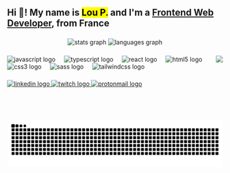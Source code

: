 <h2 align="left">Hi 👋! My name is <mark>Lou P.</mark> and I'm a <u>Frontend Web Developer</u>, from <strong>France</strong></h2>

###

<div align="center">
  <img src="https://github-readme-stats.vercel.app/api?username=loumorganrene&hide_title=false&hide_rank=true&show_icons=true&include_all_commits=false&count_private=true&disable_animations=false&theme=tokyonight&locale=en&hide_border=false" height="150" alt="stats graph"  />
  <img src="https://github-readme-stats.vercel.app/api/top-langs?username=loumorganrene&locale=en&hide_title=false&layout=compact&card_width=320&langs_count=5&theme=tokyonight&hide_border=false" height="150" alt="languages graph"  />
</div>

###

<img align="right" height="150" src="https://dam.malt.com/6f667ce9-7d08-4f64-baa3-bc36580120fa?gravity=face&func=face&face_margin=70&w=440&h=440&force_format=webp"  />

###

<div align="left">
  <img src="https://cdn.jsdelivr.net/gh/devicons/devicon/icons/javascript/javascript-original.svg" height="30" alt="javascript logo"  />
  <img width="12" />
  <img src="https://cdn.jsdelivr.net/gh/devicons/devicon/icons/typescript/typescript-original.svg" height="30" alt="typescript logo"  />
  <img width="12" />
  <img src="https://cdn.jsdelivr.net/gh/devicons/devicon/icons/react/react-original.svg" height="30" alt="react logo"  />
  <img width="12" />
  <img src="https://cdn.jsdelivr.net/gh/devicons/devicon/icons/html5/html5-original.svg" height="30" alt="html5 logo"  />
  <img width="12" />
  <img src="https://cdn.jsdelivr.net/gh/devicons/devicon/icons/css3/css3-original.svg" height="30" alt="css3 logo"  />
  <img width="12" />
  <img src="https://cdn.jsdelivr.net/gh/devicons/devicon/icons/sass/sass-original.svg" height="30" alt="sass logo"  />
  <img width="12" />
  <img src="https://cdn.jsdelivr.net/gh/devicons/devicon/icons/tailwindcss/tailwindcss-original.svg" height="30" alt="tailwindcss logo"  />
  <img width="12" />
</div>

###

<div align="left">
  <a href="https://www.linkedin.com/in/lou-pierre/">
    <img src="https://img.shields.io/static/v1?message=LinkedIn&logo=linkedin&label=&color=0077B5&logoColor=white&labelColor=&style=for-the-badge" alt="linkedin logo" height="35">
  </a>
  <a href="https://www.twitch.tv/bleulou">
    <img src="https://img.shields.io/static/v1?message=Twitch&logo=twitch&label=&color=9146FF&logoColor=white&labelColor=&style=for-the-badge" alt="twitch logo" height="35">
  </a>
  <a href="mailto:loumorgan@protonmail.com">
    <img src="https://img.shields.io/static/v1?message=Protonmail&logo=Protonmail&label=&color=6D4AFF&logoColor=white&labelColor=&style=for-the-badge" alt="protonmail logo" height="35">
  </a>

</div>

###

<br clear="both">

<img src="https://raw.githubusercontent.com/loumorganrene/loumorganrene/output/snake.svg" alt="Snake animation" />

###
